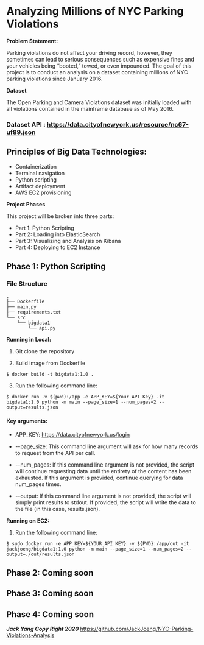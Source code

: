 # Analyzing Millions of NYC Parking Violations

**Problem Statement:**

Parking violations do not affect your driving record, however, they sometimes can lead to serious consequences such as expensive fines and your vehicles being “booted,” towed, or even impounded. The goal of this project is to conduct an analysis on a dataset containing millions of NYC parking violations since January 2016. 


**Dataset**

The Open Parking and Camera Violations dataset was initially loaded with all violations contained in the mainframe database as of May 2016. 

### Dataset API : https://data.cityofnewyork.us/resource/nc67-uf89.json


## Principles of Big Data Technologies: 
- Containerization 
- Terminal navigation
- Python scripting 
- Artifact deployment 
- AWS EC2 provisioning

**Project Phases**

This project will be broken into three parts:

- Part 1: Python Scripting
- Part 2: Loading into ElasticSearch
- Part 3: Visualizing and Analysis on Kibana
- Part 4: Deploying to EC2 Instance


## Phase 1: Python Scripting	

### File Structure

  ```console
  .
  ├── Dockerfile
  ├── main.py
  ├── requirements.txt
  └── src
      └── bigdata1
          └── api.py
  ```
**Running in Local:**


1. Git clone the repository 

2. Build image from Dockerfile
```
$ docker build -t bigdata1:1.0 .
```
3. Run the following command line:
```
$ docker run -v $(pwd):/app -e APP_KEY=${Your API Key} -it bigdata1:1.0 python -m main --page_size=1 --num_pages=2 --output=results.json
```

#### Key arguments:
 - APP_KEY: https://data.cityofnewyork.us/login

- --page_size: This command line argument will ask for how many records to request from the API per call.

- --num_pages: If this command line argument is not provided, the script will continue requesting data until the entirety of the content has been exhausted. If this argument is provided, continue querying for data num_pages times.

- --output: If this command line argument is not provided, the script will simply print results to stdout. If provided, the script will write the data to the file (in this case, results.json).


**Running on EC2:**

1. Run the following command line: 

```
$ sudo docker run -e APP_KEY=${YOUR API KEY} -v ${PWD}:/app/out -it jackjoeng/bigdata1:1.0 python -m main --page_size=1 --num_pages=2 --output=./out/results.json 
```

## Phase 2: Coming soon
## Phase 3: Coming soon
## Phase 4: Coming soon

***Jack Yang Copy Right 2020***
https://github.com/JackJoeng/NYC-Parking-Violations-Analysis
